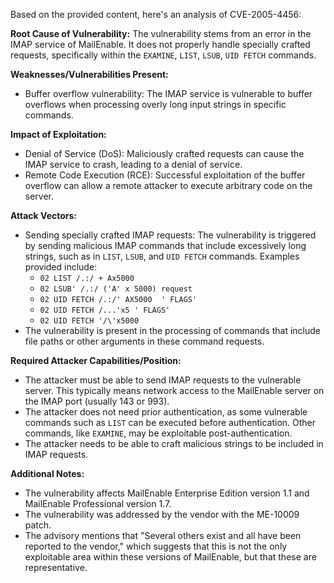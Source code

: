 Based on the provided content, here's an analysis of CVE-2005-4456:

**Root Cause of Vulnerability:**
The vulnerability stems from an error in the IMAP service of MailEnable. It does not properly handle specially crafted requests, specifically within the `EXAMINE`, `LIST`, `LSUB`, `UID FETCH` commands.

**Weaknesses/Vulnerabilities Present:**
- Buffer overflow vulnerability: The IMAP service is vulnerable to buffer overflows when processing overly long input strings in specific commands.

**Impact of Exploitation:**
- Denial of Service (DoS): Maliciously crafted requests can cause the IMAP service to crash, leading to a denial of service.
- Remote Code Execution (RCE): Successful exploitation of the buffer overflow can allow a remote attacker to execute arbitrary code on the server.

**Attack Vectors:**
- Sending specially crafted IMAP requests: The vulnerability is triggered by sending malicious IMAP commands that include excessively long strings, such as in `LIST`, `LSUB`, and `UID FETCH` commands. Examples provided include:
    - `02 LIST /.:/ + Ax5000`
    - `02 LSUB' /.:/ ('A' x 5000) request`
    - `02 UID FETCH /.:/' AX5000  ' FLAGS'`
    - `02 UID FETCH /...'x5 ' FLAGS'`
    - `02 UID FETCH '/\'x5000 `
- The vulnerability is present in the processing of commands that include file paths or other arguments in these command requests.

**Required Attacker Capabilities/Position:**
- The attacker must be able to send IMAP requests to the vulnerable server. This typically means network access to the MailEnable server on the IMAP port (usually 143 or 993).
- The attacker does not need prior authentication, as some vulnerable commands such as `LIST` can be executed before authentication. Other commands, like `EXAMINE`, may be exploitable post-authentication.
- The attacker needs to be able to craft malicious strings to be included in IMAP requests.

**Additional Notes:**
- The vulnerability affects MailEnable Enterprise Edition version 1.1 and MailEnable Professional version 1.7.
- The vulnerability was addressed by the vendor with the ME-10009 patch.
- The advisory mentions that "Several others exist and all have been reported to the vendor," which suggests that this is not the only exploitable area within these versions of MailEnable, but that these are representative.